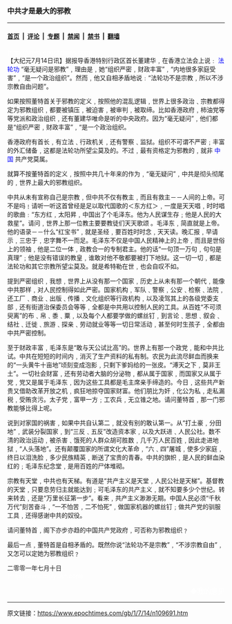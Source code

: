 ### 中共才是最大的邪教

---

#### [首页](../../../..?n109691) &nbsp;|&nbsp; [评论](../../../../../epoch-comment?n109691) &nbsp;|&nbsp; [专题](../../../../../epoch-special?n109691) &nbsp;|&nbsp; [禁闻](../../../../../epoch-news?n109691) &nbsp;|&nbsp; [禁书](../../../../../books?n109691) &nbsp;|&nbsp; [翻墙](https://github.com/gfw-breaker/nogfw/blob/master/README.md?n109691)


<div class="post_content" id="artbody" itemprop="articleBody">
 <!-- article content begin -->
 <p>
  <font color="#ffffff">
   (http://www.epochtimes.com)
  </font>
  <br/>
  【大纪元7月14日讯】据报导香港特别行政区首长董建华﹐在香港立法会上说﹕
  <ok href="http://falundafa.org">
   <font color="blue">
    法轮功
   </font>
  </ok>
  “毫无疑问是邪教”﹐理由是﹐她“组织严密﹐财政丰富”﹐“内地很多家庭受害”﹐“是一个政治组织”。然而﹐他又自相矛盾地说﹕“法轮功不是宗教﹐所以不涉宗教自由问题”。
 </p>
 <p>
  如果按照董特首关于邪教的定义﹐按照他的混乱逻辑﹐世界上很多政治﹑宗教都得定为邪教组织﹐都要被镇压﹐被迫害﹐被审判﹐被取缔。比如香港政府﹐柿油党等等党派和政治组织﹐还有董建华唯命是听的中央政府。因为“毫无疑问”﹐他们都是“组织严密﹐财政丰富”﹐“是一个政治组织。
 </p>
 <p>
  香港政府有首长﹐有立法﹑行政机关﹐还有警察﹑监狱。组织不可谓不严密﹔丰富的外汇储备﹐这都是法轮功所望尘莫及的。不过﹐最有资格定为邪教的﹐就非
  <ok href="http://www3.epochtimes.com/news/epochnews/main/2.html">
   <font color="blue">
    中国
   </font>
  </ok>
  共产党莫属。
 </p>
 <p>
  就算不按董特首的定义﹐按照中共几十年来的作为﹐“毫无疑问”﹐中共是彻头彻尾的﹐世界上最大的邪教组织。
 </p>
 <p>
  中共从未有宣称自己是宗教﹐但中共不仅有教主﹐而且有救主－－人间的上帝。可不是吗﹗请听一听这首曾经是足以取代国歌的＜东方红＞﹐一度是天天唱﹐时时唱的歌曲﹕“东方红﹐太阳昇﹐中国出了个毛泽东。他为人民谋生存﹔他是人民的大救星”。请问﹐世界上那一位教主要要教徒们天天歌颂 。毛泽东﹐简直就是上帝。他的语录－－什么“红宝书”﹐就是圣经﹐要百姓时时念﹐天天读。晚汇报﹐早请示﹐三忠于﹐忠字舞不一而足。毛泽东不仅是中国人民精神上的上帝﹐而且是世俗上的领袖﹐他是二位一体﹐政教合一的专制君主。他的话“一句顶一万句﹐句句是真理”﹔他是没有错误的教皇﹐谁敢对他不敬都要被打下地狱。这一切一切﹐都是法轮功和其它宗教所望尘莫及。就是希特勒在世﹐也会自叹不如。
 </p>
 <p>
  提到严密组织﹐我想﹐世界上从没有那一个国家﹐历史上从未有那一个朝代﹐能像中共那样﹐对人民控制得如此严密。国家机构﹐军队﹑警察﹐公安﹑检察﹑法院﹐还工厂﹑商业﹑出版﹑传播﹑文化组织等行政机构﹐以及凌驾其上的各级党委支部﹐还有街道治保委员会等等﹐全都是中共用以控制人民的工具。从百姓“不可须臾离”的布﹑帛﹑黍﹑粟﹐以及每个人都要学做的螺丝钉﹐到言论﹑思想﹑叙会﹑结社﹑迁徙﹑旅游﹑探亲﹑劳动就业等等一切日常活动﹐甚至何时生孩子﹐全都由中共严密控制。
 </p>
 <p>
  至于财政丰富﹐毛泽东是“敢与天公试比高”的。世界上有那一个政党﹐能和中共比试。中共在短短的时间内﹐消灭了生产资料的私有制。农民为此流尽鲜血而换来的“一头黄牛十亩地”顷刻变成泡影﹐只剩下爹妈给的一张皮。“溥天之下﹐莫非王土”。一切社会财富﹐还有劳动者大脑的分泌物﹐都从属于国家﹐而国家又从属于党﹐党又是属于毛泽东﹐因为这些工具都是毛主席亲手缔造的。今日﹐这些共产新贵又借助改革开放之机﹐疯狂地掠夺国家财富。他们朋比为奸﹐化公为私﹐走私漏税﹐受贿贪污。太子党﹐富甲一方﹔工农兵﹐无立锥之地。请问董特首﹐那一门邪教能够比得上呢。
 </p>
 <p>
  说到对家国的祸害﹐如果中共自认第二﹐就没有别的敢认第一。从“打土豪﹐分田地”﹐武装分裂国家﹐到“三反﹑五反”改造资本家﹐以及大跃进﹑人民公社。数不清的政治运动﹐被杀害﹑饿死的人群众胡可胜数﹐几千万人民百姓﹐因此走进地狱﹐“人头落地”。还有颠覆国家的所谓文化大革命﹐“六﹑四”屠城﹐使多少家庭﹐终日以泪洗脸﹐多少民族精英﹐断送了宝贵的青春。中共的旗帜﹐是人民的鲜血染红的﹔毛泽东纪念堂﹐是用百姓的尸体堆砌。
 </p>
 <p>
  宗教有天堂﹐中共也有天梯。有道是“共产主义是天堂﹐人民公社是天梯”。基督教的天堂﹐只要息劳归主就能达到﹔可毛泽东的共产主义﹐就不知要多少个世纪。转来转去﹐还是“万里长征第一步”。看来﹐共产主义渺渺无期。中国人民必须“千秋万代”刻苦奋斗﹐“一不怕苦﹐二不怕死”﹐做国家机器的螺丝钉﹔做共产党的驯服工具﹐还得感谢中共的奴役。
 </p>
 <p>
  请问董特首﹐阁下亦步亦趋的中国共产党政府﹐可否称为邪教组织﹖
 </p>
 <p>
  最后一点﹐董特首是自相矛盾的。既然你说“法轮功不是宗教”﹐“不涉宗教自由”﹐又怎可以定她为邪教组织﹖
 </p>
 <p>
  二零零一年七月十日
  <br/>
  <font color="#ffffff">
   (http://www.dajiyuan.com)
  </font>
 </p>
 <div align="right">
  <span style="FONT-SIZE:12pt">
   <font color="#FFFFFF">
    <ok href="mailto:comment@epochtimes.com">
     ◆我的意见
    </ok>
   </font>
  </span>
 </div>
 <!-- article content end -->
 <div id="below_article_ad">
 </div>
</div>


---

原文链接：https://www.epochtimes.com/gb/1/7/14/n109691.htm